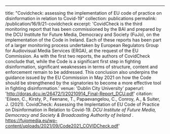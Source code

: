 ---
title: "Covidcheck: assessing the implementation of EU code of practice on disinformation in relation to Covid-19"
collection: publications
permalink: /publication/16/9/21-covidcheck
excerpt: 'CovidCheck is the third monitoring report that has been commissioned by the BAI and prepared by the DCU Institute for Future Media, Democracy and Society (FuJo), on the implementation of the Code in Ireland. Each of these reports has been part of a larger monitoring process undertaken by European Regulators Group for Audiovisual Media Services (ERGA), at the request of the EU Commission. As with the first two reports, the authors of CovidCheck conclude that, while the Code is a significant first step in fighting disinformation, significant weaknesses in terms of structure, content and enforcement remain to be addressed. This conclusion also underpins the guidance issued by the EU Commission in May 2021 on how the Code should be strengthened by the signatories to become a more effective tool in fighting disinformation.'
venue: 'Dublin City University'
paperurl: 'http://doras.dcu.ie/26472/1/20210914_Final-Report_DCU.pdf'
citation: 'Eileen, C., Kirsty, P., Feenane, T., Papaevangelou, C., Conroy, A., &amp; Suiter, J. (2021). CovidCheck: Assessing the Implentation of EU Code of Practice on Disinformation in Relation to Covid-19. <i>DCU Institute of Future Media, Democracy and Society &amp; Broadcasting Authority of Ireland </i>. https://fujomedia.eu/wp-content/uploads/2021/09/Code2021_COVIDCheck.pdf'